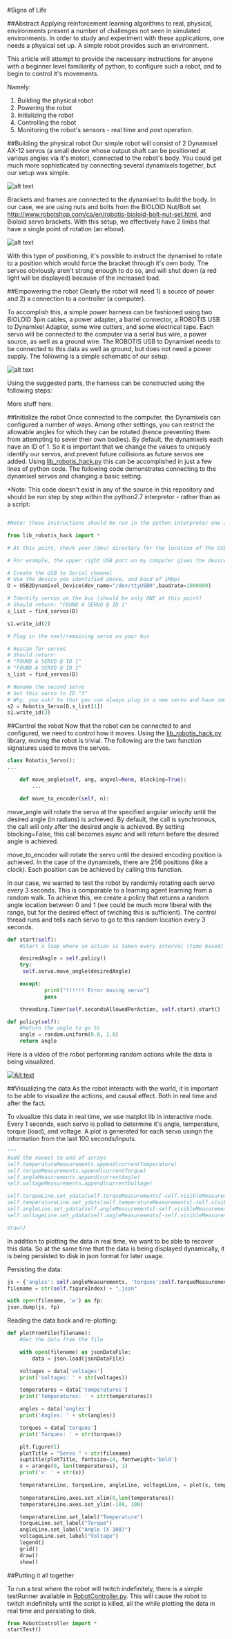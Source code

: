#Signs of Life

##Abstract
Applying reinforcement learning algorithms to real, physical, environments present a number of challenges not seen in simulated environments. In order to study and experiment with these applications, one needs a physical set up. A simple robot provides such an environment. 

This article will attempt to provide the necessary instructions for anyone with a beginner level familiarity of python, to configure such a robot, and to begin to control it's movements. 

Namely:
1. Building the physical robot
2. Powering the robot
3. Initializing the robot
4. Controlling the robot
5. Monitoring the robot's sensors - real time and post operation.


##Building the physical robot
Our simple robot will consist of 2 Dynamixel AX-12 servos (a small device whose output shaft can be positioned at various angles via it's motor), connected to the robot's body. You could get much more sophisticated by connecting several dynamixels together, but our setup was simple.

![alt text](Images/RobotDynamixel.jpg "Dynamixel")

Brackets and frames are connected to the dynamixel to build the body. In our case, we are using nuts and bolts from the BIOLOID Nut/Bolt set http://www.robotshop.com/ca/en/robotis-bioloid-bolt-nut-set.html, and Bioloid servo brackets.
With this setup, we effectively have 2 limbs that have a single point of rotation (an elbow).

![alt text](Images/OurDynamixel.jpg "Dynamixel")

With this type of positioning, it's possible to instruct the dynamixel to rotate to a position which would force the bracket through it's own body. The servos obviously aren't strong enough to do so, and will shut down (a red light will be displayed) because of the increased load. 


##Empowering the robot
Clearly the robot will need 1) a source of power and 2) a connection to a controller (a computer). 

To accomplish this, a simple power harness can be fashioned using two BIOLOID 3pin cables, a power adapter, a barrel connector, a ROBOTIS USB to Dynamixel Adapter, some wire cutters, and some electrical tape. Each servo will be connected to the computer via a serial bus wire, a power source, as well as a ground wire. The ROBOTIS USB to Dynamixel needs to be connected to this data as well as ground, but does not need a power supply. 
The following is a simple schematic of our setup. 

![alt text](Images/PowerHarnessSchematic.jpg "Schematic")

Using the suggested parts, the harness can be constructed using the following steps:

More stuff here.


##Initialize the robot
Once connected to the computer, the Dynamixels can configured a number of ways. Among other settings, you can restrict the allowable angles for which they can be rotated (hence preventing them from attempting to sever their own bodies). By default, the dynamixels each have an ID of 1. So it is important that we change the values to uniquely identify our servos, and prevent future collisions as future servos are added. Using [lib_robotis_hack.py](Code/lib_robotis_hack.py) this can be accomplished in just a few lines of python code. The following code demonstrates connecting to the dynamixel servos and changing a basic setting.

*Note: This code doesn't exist in any of the source in this repository and should be run step by step within the python2.7 interpretor - rather than as a script:
 

```python

#Note: these instructions should be run in the python interpretor one at a time rather than scripted

from lib_robotis_hack import *

# At this point, check your /dev/ directory for the location of the USB to Serial device; if in doubt, unplug the USB2Dynamixel, look at the /dev/ directory, then plug it back in and see which device has been added. 

# For example, the upper right USB port on my computer gives the device: ttyUSB0

# Create the USB to Serial channel
# Use the device you identified above, and baud of 1Mbps
D = USB2Dynamixel_Device(dev_name="/dev/ttyUSB0",baudrate=1000000)

# Identify servos on the bus (should be only ONE at this point)
# Should return: "FOUND A SERVO @ ID 1"
s_list = find_servos(D)

s1.write_id(2)

# Plug in the next/remaining servo on your bus

# Rescan for servos
# Should return:
# "FOUND A SERVO @ ID 1"
# "FOUND A SERVO @ ID 2"
s_list = find_servos(D)

# Rename the second servo
# Set this servo to ID "3"
# Why, you ask? So that you can always plug in a new servo and have immediate access to it as ID "1" without overlapping with an existing servo on the bus
s2 = Robotis_Servo(D,s_list[1])
s1.write_id(3)

```


##Control the robot
Now that the robot can be connected to and configured, we need to control how it moves. Using the [lib_robotis_hack.py](Code/lib_robotis_hack.py) library, moving the robot is trivial. The following are the two function signatures used to move the servos.

```python
class Robotis_Servo():
...

	def move_angle(self, ang, angvel=None, blocking=True):
		...

	def move_to_encoder(self, n): 
```

move_angle will rotate the servo at the specified angular velocity until the desired angle (in radians) is achieved. By default, the call is synchronous, the call will only after the desired angle is achieved. By setting blocking=False, this call becomes async and will return before the desired angle is achieved.

move_to_encoder will rotate the servo until the desired encoding position is achieved. In the case of the dynamixels, there are 256 positions (like a clock). Each position can be achieved by calling this function.

In our case, we wanted to test the robot by randomly rotating each servo every 3 seconds. This is comparable to a learning agent learning from a random walk.
To achieve this, we create a policy that returns a random angle location between 0 and 1 (we could be much more liberal with the range, but for the desired effect of twiching this is sufficient). The control thread runs and tells each servo to go to this random location every 3 seconds.

```python
def start(self):
	#Start a loop where an action is taken every interval (time based) based on the policy

	desiredAngle = self.policy()
	try:
   	 self.servo.move_angle(desiredAngle)

	except:
    		print("!!!!!! Error moving servo")
    		pass

	threading.Timer(self.secondsAllowedPerAction, self.start).start()

def policy(self):
	#Return the angle to go to
	angle = random.uniform(0.0, 1.0)
	return angle
```

Here is a video of the robot performing random actions while the data is being visualized.

[![Alt text](https://img.youtube.com/vi/N1N4K3NNvtw/0.jpg)](https://www.youtube.com/watch?v=N1N4K3NNvtw)


##Visualizing the data
As the robot interacts with the world, it is important to be able to visualize the actions, and causal effect. Both in real time and after the fact.

To visualize this data in real time, we use matplot lib in interactive mode. Every 1 seconds, each servo is polled to determine it's angle, temperature, torque (load), and voltage. A plot is generated for each servo usingn the information from the last 100 seconds/inputs.
 

```python
"""
#add the newest to end of arrays
self.temperatureMeasurements.append(currentTemperature)
self.torqueMeasurements.append(currentTorque)
self.angleMeasurements.append(currentAngle)
self.voltageMeasurements.append(currentVoltage)

self.torqueLine.set_ydata(self.torqueMeasurements[-self.visibleMeasurements:])
self.temperatureLine.set_ydata(self.temperatureMeasurements[-self.visibleMeasurements:])
self.angleLine.set_ydata(self.angleMeasurements[-self.visibleMeasurements:])
self.voltageLine.set_ydata(self.angleMeasurements[-self.visibleMeasurements:])

draw()
```

In addition to plotting the data in real time, we want to be able to recover this data. So at the same time that the data is being displayed dynamically, it is being persisted to disk in json format for later usage. 

Persisting the data:
```python
js = {'angles': self.angleMeasurements, 'torques':self.torqueMeasurements, 'temperatures':self.temperatureMeasurements, 'voltages':self.voltageMeasurements}
filename = str(self.figureIndex) + ".json"

with open(filename, 'w') as fp:
json.dump(js, fp)
```
Reading the data back and re-plotting:
```python
def plotFromFile(filename):
    #Get the data from the file

    with open(filename) as jsonDataFile:
        data = json.load(jsonDataFile)

    voltages = data['voltages']
    print('Voltages: ' + str(voltages))

    temperatures = data['temperatures']
    print('Temperatures: ' + str(temperatures))

    angles = data['angles']
    print('Angles: ' + str(angles))

    torques = data['torques']
    print('Torques: ' + str(torques))

    plt.figure(1)
    plotTitle = "Servo " + str(filename)
    suptitle(plotTitle, fontsize=14, fontweight='bold')
    x = arange(0, len(temperatures), 1)
    print('x: ' + str(x))

    temperatureLine, torqueLine, angleLine, voltageLine, = plot(x, temperatures,'r', x, torques,'b', x, angles, 'g',
                                                                                    x, voltages, 'y')
    temperatureLine.axes.set_xlim(0,len(temperatures))
    temperatureLine.axes.set_ylim(-100, 100)

    temperatureLine.set_label("Temperature")
    torqueLine.set_label("Torque")
    angleLine.set_label("Angle (X 100)")
    voltageLine.set_label("Voltage")
    legend()
    grid()
    draw()
    show()

```


##Putting it all together

To run a test where the robot will twitch indefinitely, there is a simple testRunner available in [RobotController.py](Code/RobotController.py). 
This will cause the robot to twitch indefinitely until the script is killed, all the while plotting the data in real time and persisting to disk.

```python
from RobotController import *
startTest()
```

